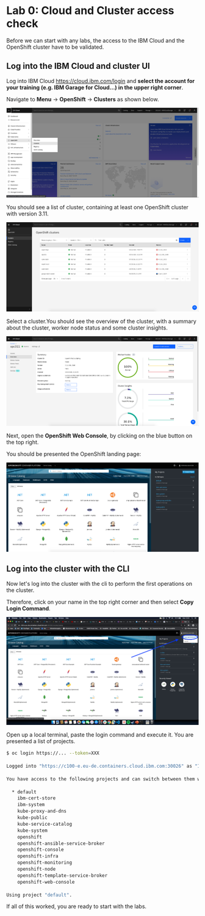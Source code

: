 # Lab 0: Cloud and Cluster access check

Before we can start with any labs, the access to the IBM Cloud and the OpenShift cluster have to be validated.

## Log into the IBM Cloud and cluster UI

Log into IBM Cloud https://cloud.ibm.com/login and **select the account for your training (e.g. IBM Garage for Cloud...) in the upper right corner**.

Navigate to **Menu** &rarr; **OpenShift** &rarr; **Clusters** as shown below.

![Open OCP Cluster](lab-01-images/open-ocp-clusters.png)

You should see a list of cluster, containing at least one OpenShift cluster with version 3.11.

![List of OCP clusters](lab-00-images/cluster-list.png)

Select a cluster.You should see the overview of the cluster, with a summary about the cluster, worker node status and some cluster insights.

![cluster details](lab-00-images/cluster-details.png)

Next, open the **OpenShift Web Console**, by clicking on the blue button on the top right.

You should be presented the OpenShift landing page:

![OCP Landing Page](lab-01-images/ocp-landing.png)

## Log into the cluster with the CLI

Now let's log into the cluster with the cli to perform the first operations on the cluster.

Therefore, click on your name in the top right corner and then select **Copy Login Command**.

![OCP Copy Login Command](lab-00-images/copy-login.png)

Open up a local terminal, paste the login command and execute it. You are presented a list of projects.

```bash
$ oc login https://... --token=XXX

Logged into "https://c100-e.eu-de.containers.cloud.ibm.com:30026" as "IAM#<your account>" using the token provided.

You have access to the following projects and can switch between them with 'oc project <projectname>':

  * default
    ibm-cert-store
    ibm-system
    kube-proxy-and-dns
    kube-public
    kube-service-catalog
    kube-system
    openshift
    openshift-ansible-service-broker
    openshift-console
    openshift-infra
    openshift-monitoring
    openshift-node
    openshift-template-service-broker
    openshift-web-console

Using project "default".
```

If all of this worked, you are ready to start with the labs.
